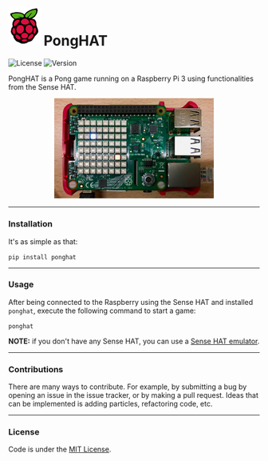 # ![Cisco Logo](assets/logo.png "Logo") PongHAT

![License](https://img.shields.io/badge/License-MIT-green.svg)
![Version](https://img.shields.io/badge/version-1.0.0-blue.svg)

PongHAT is a Pong game running on a Raspberry Pi 3 using functionalities from the Sense
HAT.

<p align="center">
	<img src="assets/preview.jpg" alt="PyPong (Preview)" width="320">
</p>

---

### Installation

It's as simple as that:

```
pip install ponghat
```

---

### Usage

After being connected to the Raspberry using the Sense HAT and installed
`ponghat`, execute the following command to start a game:

```
ponghat
```

**NOTE:** if you don't have any Sense HAT, you can use a [Sense HAT
emulator](https://trinket.io/sense-hat).

---

### Contributions

There are many ways to contribute. For example, by submitting a bug by opening
an issue in the issue tracker, or by making a pull request. Ideas that can be
implemented is adding particles, refactoring code, etc.

---

### License

Code is under the [MIT License](https://github.com/rememberYou/pypong/blob/master/LICENSE).
